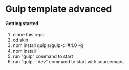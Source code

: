 # Gulp template advanced
#### Getting started
1. clone this repo
2. cd skin
3. npm install gulpjs/gulp-cli#4.0 -g
4. npm install
5. run "gulp" command to start
6. run "gulp --dev" command to start with sourcemaps